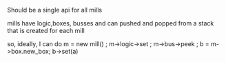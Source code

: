 
Should be a single api for all mills

mills have logic,boxes, busses and can pushed and popped from a stack that is created for each mill

so, ideally, I can do m = new mill() ; m->logic->set ; m->bus->peek ; b = m->box.new_box; b->set(a)